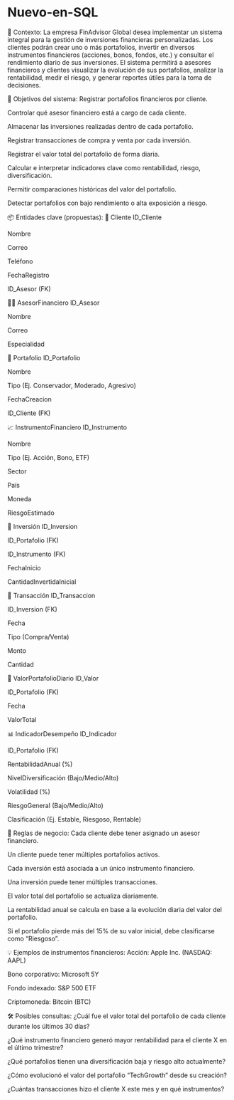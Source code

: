 # Nuevo-en-SQL
 🧩 Contexto:
La empresa FinAdvisor Global desea implementar un sistema integral para la gestión de inversiones financieras personalizadas. Los clientes podrán crear uno o más portafolios, invertir en diversos instrumentos financieros (acciones, bonos, fondos, etc.) y consultar el rendimiento diario de sus inversiones. El sistema permitirá a asesores financieros y clientes visualizar la evolución de sus portafolios, analizar la rentabilidad, medir el riesgo, y generar reportes útiles para la toma de decisiones.

🎯 Objetivos del sistema:
Registrar portafolios financieros por cliente.

Controlar qué asesor financiero está a cargo de cada cliente.

Almacenar las inversiones realizadas dentro de cada portafolio.

Registrar transacciones de compra y venta por cada inversión.

Registrar el valor total del portafolio de forma diaria.

Calcular e interpretar indicadores clave como rentabilidad, riesgo, diversificación.

Permitir comparaciones históricas del valor del portafolio.

Detectar portafolios con bajo rendimiento o alta exposición a riesgo.

📦 Entidades clave (propuestas):
🧍 Cliente
ID_Cliente

Nombre

Correo

Teléfono

FechaRegistro

ID_Asesor (FK)

🧑‍💼 AsesorFinanciero
ID_Asesor

Nombre

Correo

Especialidad

💼 Portafolio
ID_Portafolio

Nombre

Tipo (Ej. Conservador, Moderado, Agresivo)

FechaCreacion

ID_Cliente (FK)

📈 InstrumentoFinanciero
ID_Instrumento

Nombre

Tipo (Ej. Acción, Bono, ETF)

Sector

País

Moneda

RiesgoEstimado

🧾 Inversión
ID_Inversion

ID_Portafolio (FK)

ID_Instrumento (FK)

FechaInicio

CantidadInvertidaInicial

🔁 Transacción
ID_Transaccion

ID_Inversion (FK)

Fecha

Tipo (Compra/Venta)

Monto

Cantidad

📅 ValorPortafolioDiario
ID_Valor

ID_Portafolio (FK)

Fecha

ValorTotal

📊 IndicadorDesempeño
ID_Indicador

ID_Portafolio (FK)

RentabilidadAnual (%)

NivelDiversificación (Bajo/Medio/Alto)

Volatilidad (%)

RiesgoGeneral (Bajo/Medio/Alto)

Clasificación (Ej. Estable, Riesgoso, Rentable)

📘 Reglas de negocio:
Cada cliente debe tener asignado un asesor financiero.

Un cliente puede tener múltiples portafolios activos.

Cada inversión está asociada a un único instrumento financiero.

Una inversión puede tener múltiples transacciones.

El valor total del portafolio se actualiza diariamente.

La rentabilidad anual se calcula en base a la evolución diaria del valor del portafolio.

Si el portafolio pierde más del 15% de su valor inicial, debe clasificarse como “Riesgoso”.

💡 Ejemplos de instrumentos financieros:
Acción: Apple Inc. (NASDAQ: AAPL)

Bono corporativo: Microsoft 5Y

Fondo indexado: S&P 500 ETF

Criptomoneda: Bitcoin (BTC)

🛠️ Posibles consultas:
¿Cuál fue el valor total del portafolio de cada cliente durante los últimos 30 días?

¿Qué instrumento financiero generó mayor rentabilidad para el cliente X en el último trimestre?

¿Qué portafolios tienen una diversificación baja y riesgo alto actualmente?

¿Cómo evolucionó el valor del portafolio “TechGrowth” desde su creación?

¿Cuántas transacciones hizo el cliente X este mes y en qué instrumentos?
